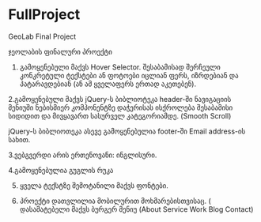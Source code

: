 # FullProject

GeoLab Final Project

ჯეოლაბის ფინალური პროექტი

1. გამოყენებული მაქვს Hover Selector. შესაბამისად შერჩეული კონკრეტული ტექსტები ან ფოტოები იცლიან ფერს, იზრდებიან და პატარავდებიან (ან ამ ყველაფერს ერთად აკეთებენ).

2.გამოყენებული მაქვს jQuery-ს ბიბლიოტეკა header-ში ნავიგაციის მენიუში ნებისმიერ კომპონენტზე დაჭერისას ისქროლება შესაბამისი სიდიდით და მივყავართ სასურველ კატეგორიამდე. (Smooth Scroll)

jQuery-ს ბიბლიოთეკა ასევე გამოყენებულია footer-ში Email address-ის სახით.

3.ვებგვერდი არის ერთენოვანი: ინგლისური. 

4.გამოყენებულია გუგლის რუკა

5. ყველა ტექსტზე შემოტანილი მაქვს ფონტები.

6. პროექტი დათვლილია მობილურით მოხმარებისთვისაც. ( დასამატებელი მაქვს ბურგერ მენიუ (About Service Work Blog Contact)


